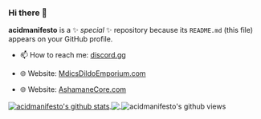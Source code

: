 ### Hi there 👋


**acidmanifesto** is a ✨ _special_ ✨ repository because its `README.md` (this file) appears on your GitHub profile.

- 📫 How to reach me:  [discord.gg](http://discord.gg/TpxqWWT)

- 🌐 Website: [MdicsDildoEmporium.com](http://mdicsdildoemporium.com)
- 🌐 Website: [AshamaneCore.com](http://AshamaneCore.com)

<a href="http://github.com/acidmanifesto">
  <img align="center" src="http://github-readme-stats.vercel.app/api?username=acidmanifesto&show_icons=true&theme=cobalt&include_all_commits=true" alt="acidmanifesto's github stats" />
</a>
<a href="http://github.com/acidmanifesto">
  <img align="center" src="http://github-readme-stats.vercel.app/api/top-langs/?username=acidmanifesto&layout=compact&theme=cobalt" />
</a>

<img align="center" src="http://gpvc.arturio.dev/acidmanifesto" alt="acidmanifesto's github views" />
